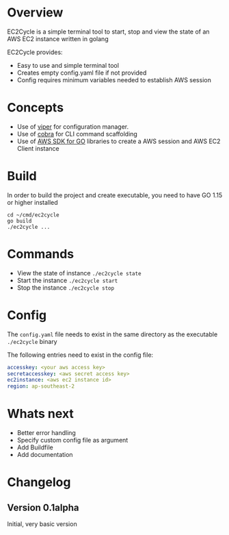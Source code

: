 # Overview
EC2Cycle is a simple terminal tool to start, stop and view the state of an 
AWS EC2 instance written in golang

EC2Cycle provides:
* Easy to use and simple terminal tool
* Creates empty config.yaml file if not provided
* Config requires minimum variables needed to establish AWS session

# Concepts
* Use of [viper](https://github.com/spf13/viper) for configuration manager.
* Use of [cobra](https://github.com/spf13/cobra) for CLI command scaffolding
* Use of [AWS SDK for GO](https://aws.amazon.com/sdk-for-go/) libraries to create a AWS session and AWS EC2 Client instance 

# Build
In order to build the project and create executable, you need to have GO 1.15 or higher installed

```shell script
cd ~/cmd/ec2cycle
go build
./ec2cycle ...
```

# Commands
* View the state of instance `./ec2cycle state`
* Start the instance `./ec2cycle start`
* Stop the instance `./ec2cycle stop`

# Config
The `config.yaml` file needs to exist in the same directory as the executable `./ec2cycle` binary

The following entries need to exist in the config file:
```yaml
accesskey: <your aws access key>
secretaccesskey: <aws secret access key>
ec2instance: <aws ec2 instance id>
region: ap-southeast-2
```
# Whats next
* Better error handling
* Specify custom config file as argument
* Add Buildfile
* Add documentation

# Changelog
## Version 0.1alpha
Initial, very basic version